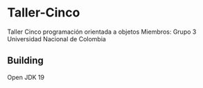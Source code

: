 # Taller-Cinco

Taller Cinco programación orientada a objetos
Miembros:
Grupo 3 Universidad Nacional de Colombia

## Building

Open JDK 19
